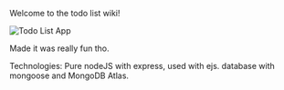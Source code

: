 Welcome to the todo list wiki!

![Todo List App](https://i.ibb.co/F7LmYpk/To-Do-List-App.png=150x250)

Made it was really fun tho.

Technologies: Pure nodeJS with express, used with ejs. database with mongoose and MongoDB Atlas.
